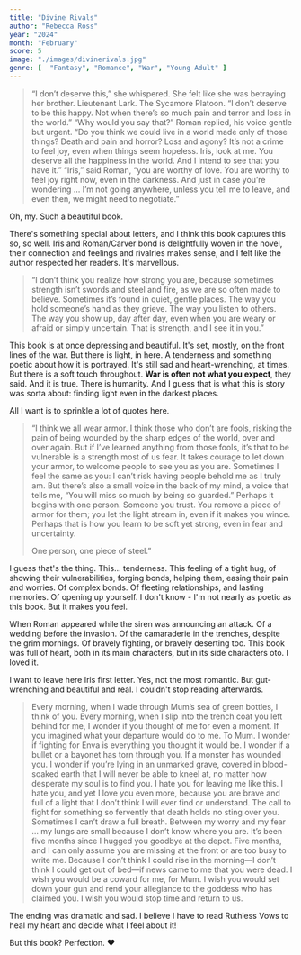 ```yaml
---
title: "Divine Rivals"
author: "Rebecca Ross"
year: "2024"
month: "February"
score: 5
image: "./images/divinerivals.jpg"
genre: [  "Fantasy", "Romance", "War", "Young Adult" ]
---
```


> “I don’t deserve this,” she whispered. She felt like she was betraying her brother. Lieutenant Lark. The Sycamore Platoon. “I don’t deserve to be this happy. Not when there’s so much pain and terror and loss in the world.” “Why would you say that?” Roman replied, his voice gentle but urgent. “Do you think we could live in a world made only of those things? Death and pain and horror? Loss and agony? It’s not a crime to feel joy, even when things seem hopeless. Iris, look at me. You deserve all the happiness in the world. And I intend to see that you have it.”
> “Iris,” said Roman, “you are worthy of love. You are worthy to feel joy right now, even in the darkness. And just in case you’re wondering … I’m not going anywhere, unless you tell me to leave, and even then, we might need to negotiate.”

Oh, my. Such a beautiful book.

There's something special about letters, and I think this book captures this so, so well. Iris and Roman/Carver bond is delightfully woven in the novel, their connection and feelings and rivalries makes sense, and I felt like the author respected her readers. It's marvellous.

> “I don’t think you realize how strong you are, because sometimes strength isn’t swords and steel and fire, as we are so often made to believe. Sometimes it’s found in quiet, gentle places. The way you hold someone’s hand as they grieve. The way you listen to others. The way you show up, day after day, even when you are weary or afraid or simply uncertain. That is strength, and I see it in you.” 

This book is at once depressing and beautiful. It's set, mostly, on the front lines of the war. But there is light, in here. A tenderness and something poetic about how it is portrayed. It's still sad and heart-wrenching, at times. But there is a soft touch throughout. **War is often not what you expect**, they said. And it is true. There is humanity. And I guess that is what this is story was sorta about: finding light even in the darkest places.

All I want is to sprinkle a lot of quotes here.

> “I think we all wear armor. I think those who don’t are fools, risking the pain of being wounded by the sharp edges of the world, over and over again. But if I’ve learned anything from those fools, it’s that to be vulnerable is a strength most of us fear. It takes courage to let down your armor, to welcome people to see you as you are. Sometimes I feel the same as you: I can’t risk having people behold me as I truly am. But there’s also a small voice in the back of my mind, a voice that tells me, “You will miss so much by being so guarded.” Perhaps it begins with one person. Someone you trust. You remove a piece of armor for them; you let the light stream in, even if it makes you wince. Perhaps that is how you learn to be soft yet strong, even in fear and uncertainty. 
> 
> One person, one piece of steel.” 

I guess that's the thing. This... tenderness. This feeling of a tight hug, of showing their vulnerabilities, forging bonds, helping them, easing their pain and worries. Of complex bonds. Of fleeting relationships, and lasting memories. Of opening up yourself. I don't know - I'm not nearly as poetic as this book. But it makes you feel.

When Roman appeared while the siren was announcing an attack. Of a wedding before the invasion. Of the camaraderie in the trenches, despite the grim mornings. Of bravely fighting, or bravely deserting too. This book was full of heart, both in its main characters, but in its side characters oto. I loved it.

I want to leave here Iris first letter. Yes, not the most romantic. But gut-wrenching and beautiful and real. I couldn't stop reading afterwards.

>Every morning, when I wade through Mum’s sea of green bottles, I think of you. Every morning, when I slip into the trench coat you left behind for me, I wonder if you thought of me for even a moment. If you imagined what your departure would do to me. To Mum. I wonder if fighting for Enva is everything you thought it would be. I wonder if a bullet or a bayonet has torn through you. If a monster has wounded you. I wonder if you’re lying in an unmarked grave, covered in blood-soaked earth that I will never be able to kneel at, no matter how desperate my soul is to find you. 
> I hate you for leaving me like this. I hate you, and yet I love you even more, because you are brave and full of a light that I don’t think I will ever find or understand. The call to fight for something so fervently that death holds no sting over you. Sometimes I can’t draw a full breath. Between my worry and my fear … my lungs are small because I don’t know where you are. 
> It’s been five months since I hugged you goodbye at the depot. Five months, and I can only assume you are missing at the front or are too busy to write me. Because I don’t think I could rise in the morning—I don’t think I could get out of bed—if news came to me that you were dead. I wish you would be a coward for me, for Mum. I wish you would set down your gun and rend your allegiance to the goddess who has claimed you. I wish you would stop time and return to us.

The ending was dramatic and sad. I believe I have to read Ruthless Vows to heal my heart and decide what I feel about it!

But this book? Perfection. ❤️